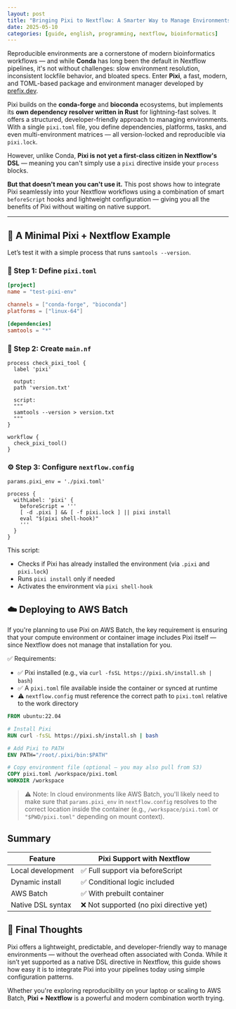 ```yaml
---
layout: post
title: "Bringing Pixi to Nextflow: A Smarter Way to Manage Environments"
date: 2025-05-10
categories: [guide, english, programming, nextflow, bioinformatics]
---
```


Reproducible environments are a cornerstone of modern bioinformatics workflows — and while **Conda** has long been the default in Nextflow pipelines, it's not without challenges: slow environment resolution, inconsistent lockfile behavior, and bloated specs. Enter **Pixi**, a fast, modern, and TOML-based package and environment manager developed by [prefix.dev](https://prefix.dev/).

Pixi builds on the **conda-forge** and **bioconda** ecosystems, but implements its **own dependency resolver written in Rust** for lightning-fast solves. It offers a structured, developer-friendly approach to managing environments. With a single `pixi.toml` file, you define dependencies, platforms, tasks, and even multi-environment matrices — all version-locked and reproducible via `pixi.lock`.

However, unlike Conda, **Pixi is not yet a first-class citizen in Nextflow's DSL** — meaning you can't simply use a `pixi` directive inside your `process` blocks.

**But that doesn't mean you can't use it.** This post shows how to integrate Pixi seamlessly into your Nextflow workflows using a combination of smart `beforeScript` hooks and lightweight configuration — giving you all the benefits of Pixi without waiting on native support.

---

## 🧪 A Minimal Pixi + Nextflow Example

Let’s test it with a simple process that runs `samtools --version`.

### 🧾 Step 1: Define `pixi.toml`

```toml
[project]
name = "test-pixi-env"

channels = ["conda-forge", "bioconda"]
platforms = ["linux-64"]

[dependencies]
samtools = "*"
```

### 🧬 Step 2: Create `main.nf`

```nextflow
process check_pixi_tool {
  label 'pixi'

  output:
  path 'version.txt'

  script:
  """
  samtools --version > version.txt
  """
}

workflow {
  check_pixi_tool()
}
```

### ⚙️ Step 3: Configure `nextflow.config`

```
params.pixi_env = './pixi.toml'

process {
  withLabel: 'pixi' {
    beforeScript = '''
    [ -d .pixi ] && [ -f pixi.lock ] || pixi install
    eval "$(pixi shell-hook)"
    '''
  }
}
```

This script:

- Checks if Pixi has already installed the environment (via `.pixi` and `pixi.lock`)
- Runs `pixi install` only if needed
- Activates the environment via `pixi shell-hook`

## ☁️ Deploying to AWS Batch

If you're planning to use Pixi on AWS Batch, the key requirement is ensuring that your compute environment or container image includes Pixi itself — since Nextflow does not manage that installation for you.

✅ Requirements:

- ✅ Pixi installed (e.g., via `curl -fsSL https://pixi.sh/install.sh | bash`)
- ✅ A `pixi.toml` file available inside the container or synced at runtime
- ⚠️ `nextflow.config` must reference the correct path to `pixi.toml` relative to the work directory

```Dockerfile
FROM ubuntu:22.04

# Install Pixi
RUN curl -fsSL https://pixi.sh/install.sh | bash

# Add Pixi to PATH
ENV PATH="/root/.pixi/bin:$PATH"

# Copy environment file (optional — you may also pull from S3)
COPY pixi.toml /workspace/pixi.toml
WORKDIR /workspace
```

> ⚠️ Note: In cloud environments like AWS Batch, you'll likely need to make sure that `params.pixi_env` in `nextflow.config` resolves to the correct location inside the container (e.g., `/workspace/pixi.toml` or `"$PWD/pixi.toml"` depending on mount context).

## Summary

| Feature | Pixi Support with Nextflow |
| --- | --- |
| Local development | ✅ Full support via beforeScript |
| Dynamic install	| ✅ Conditional logic included |
| AWS Batch | ✅ With prebuilt container |
| Native DSL syntax | ❌ Not supported (no pixi directive yet) |

## 💬 Final Thoughts

Pixi offers a lightweight, predictable, and developer-friendly way to manage environments — without the overhead often associated with Conda. While it isn’t yet supported as a native DSL directive in Nextflow, this guide shows how easy it is to integrate Pixi into your pipelines today using simple configuration patterns.

Whether you're exploring reproducibility on your laptop or scaling to AWS Batch, **Pixi + Nextflow** is a powerful and modern combination worth trying.
